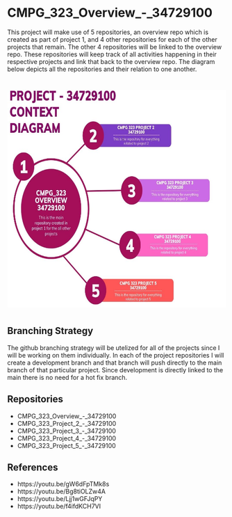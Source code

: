 # CMPG_323_Overview_-_34729100

This project will make use of 5 repositories, an overview repo which is created as part of project 1, and 4 other repositories for each of the other projects that remain. The other 4 repositories will be linked to the overview repo. These repositories will keep track of all activities happening in their respective projects and link that back to the overview repo. The diagram below depicts all the repositories and their relation to one another.
#
[comment]: <![Context_Diagram](/Pic/Context_Diagram.jpg)>

<img src="https://github.com/Simangaliso-Njabulo/CMPG_323_Overview_-_34729100/blob/main/Pic/Context_Diagram.jpg" width="600" height="500" alt="Flowers in Chania">

#

## Branching Strategy
The github branching strategy will be utelized for all of the projects since I will be working on them individually. In each of the project repositories I will create a development branch and that branch will push directly to the main branch of that particular project. Since development is directly linked to the main there is no need for a hot fix branch.  

## Repositories
<ul>
  <li>CMPG_323_Overview_-_34729100</li>
  <li>CMPG_323_Project_2_-_34729100</li>
  <li>CMPG_323_Project_3_-_34729100</li>
  <li>CMPG_323_Project_4_-_34729100</li>
  <li>CMPG_323_Project_5_-_34729100</li>
</ul>

## References
<ul>
  <li>https://youtu.be/gW6dFpTMk8s
  <li>https://youtu.be/Bg8tiOLZw4A
  <li>https://youtu.be/Ljj1wGFJqPY
  <li>https://youtu.be/f4ifdKCH7VI</li>
</ul>
